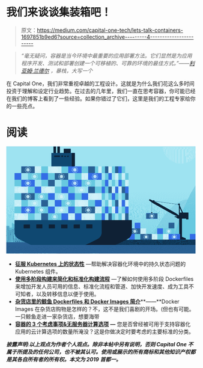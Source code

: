 # 我们来谈谈集装箱吧！

> 原文：<https://medium.com/capital-one-tech/lets-talk-containers-1697851b9ed6?source=collection_archive---------4----------------------->

> *“毫无疑问，容器是当今环境中最重要的应用部署方法。它们显然是为应用程序开发、测试和部署创建一个可移植的、可靠的环境的最佳方式。”——*[*利亚姆·兰德尔*](https://www.linkedin.com/in/hectaman) *，暴栈，大写一个*

在 Capital One，我们非常重视卓越的工程设计。这就是为什么我们花这么多时间投资于理解和设定行业趋势。在过去的几年里，我们一直在思考容器，你可能已经在我们的博客上看到了一些经验。如果你错过了它们，这里是我们的工程专家给你的一些亮点。

# 阅读

![](img/c6738c140fd9511f19b2298cf8b599c6.png)

*   [**征服 Kubernetes 上的状态性**](/capital-one-tech/conquering-statefulness-on-kubernetes-26336d5f4f17) —帮助解决容器化环境中的持久状态问题的 Kubernetes 组件。
*   [**使用多阶段构建来简化和标准化构建流程**](/capital-one-tech/multi-stage-builds-and-dockerfile-b5866d9e2f84) —了解如何使用多阶段 Dockerfiles 来增加开发人员可用的信息、标准化流程和管道、加快开发速度、成为工具不可知者，以及转移信息以便于使用。
*   [**杂货店里的鲸鱼 Dockerfiles 和 Docker Images 简介**](/capital-one-tech/whale-in-the-grocery-store-an-introduction-to-docker-and-docker-images-311319688692)**——**Docker Images 在杂货店购物是怎样的？不，这不是我们喜剧的开场。(但也有可能。一只鲸鱼走进一家杂货店，想要海带
*   [**容器的 3 个考虑事项&无服务器计算选项**](/capital-one-tech/3-considerations-for-containers-serverless-compute-options-583d5d6ee93d) **—** 您是否曾经被可用于支持容器化应用的云计算选项的数量所淹没？这是你做决定时要考虑的主要标准的分类。

***披露声明:以上观点为作者个人观点。除非本帖中另有说明，否则 Capital One 不属于所提及的任何公司，也不被其认可。使用或展示的所有商标和其他知识产权都是其各自所有者的所有权。本文为 2019 首都一。***